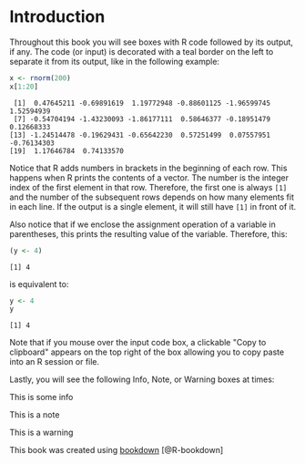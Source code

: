 # Introduction



<STYLE type='text/css' scoped>
PRE.fansi SPAN {padding-top: .25em; padding-bottom: .25em};
</STYLE>

Throughout this book you will see boxes with R code followed by its output, if any. The code (or input) is decorated with a teal border on the left to separate it from its output, like in the following example:


```r
x <- rnorm(200)
x[1:20]
```

```
 [1]  0.47645211 -0.69891619  1.19772948 -0.88601125 -1.96599745  1.52594939
 [7] -0.54704194 -1.43230093 -1.86177111  0.58646377 -0.18951479  0.12668333
[13] -1.24514478 -0.19629431 -0.65642230  0.57251499  0.07557951 -0.76134303
[19]  1.17646784  0.74133570
```

Notice that R adds numbers in brackets in the beginning of each row. This happens when R prints the contents of a vector. The number is the integer index of the first element in that row. Therefore, the first one is always `[1]` and the number of the subsequent rows depends on how many elements fit in each line. If the output is a single element, it will still have `[1]` in front of it.  

Also notice that if we enclose the assignment operation of a variable in parentheses, this prints the resulting value of the variable. Therefore, this:


```r
(y <- 4)
```

```
[1] 4
```

is equivalent to:


```r
y <- 4
y
```

```
[1] 4
```

Note that if you mouse over the input code box, a clickable "Copy to clipboard" appears on the top right of the box allowing you to copy paste into an R session or file.

Lastly, you will see the following Info, Note, or Warning boxes at times:

<div class="info">
<p>This is some info</p>
</div>

<div class="note">
<p>This is a note</p>
</div>

<div class="warning">
<p>This is a warning</p>
</div>

This book was created using [bookdown](https://CRAN.R-project.org/package=bookdown) [@R-bookdown]
<br/>  
